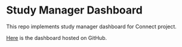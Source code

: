 # Study Manager Dashboard

This repo implements study manager dashboard for Connect project.

[Here](https://NCI-C4CP.github.io/studyManagerDashboard/) is the dashboard hosted on GitHub.
